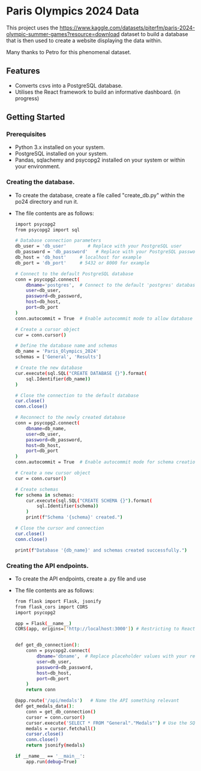 # Paris Olympics 2024 Data

This project uses the https://www.kaggle.com/datasets/piterfm/paris-2024-olympic-summer-games?resource=download dataset to build a database
that is then used to create a website displaying the data within.

Many thanks to Petro for this phenomenal dataset.

## Features

- Converts csvs into a PostgreSQL database.
- Utilises the React framework to build an informative dashboard. (in progress)

## Getting Started

### Prerequisites

- Python 3.x installed on your system.
- PostgreSQL installed on your system.
- Pandas, sqlachemy and psycopg2 installed on your system or within your environment.

### Creating the database.

- To create the database, create a file called "create_db.py" within the po24 directory and run it.
- The file contents are as follows:

    ```bash
    import psycopg2
    from psycopg2 import sql

    # Database connection parameters
    db_user = 'db_user'        # Replace with your PostgreSQL user
    db_password = 'db_password'   # Replace with your PostgreSQL password
    db_host = 'db_host'     # localhost for example
    db_port = 'db_port'     # 5432 or 8000 for example

    # Connect to the default PostgreSQL database
    conn = psycopg2.connect(
        dbname='postgres',  # Connect to the default 'postgres' database
        user=db_user,
        password=db_password,
        host=db_host,
        port=db_port
    )
    conn.autocommit = True  # Enable autocommit mode to allow database creation

    # Create a cursor object
    cur = conn.cursor()

    # Define the database name and schemas
    db_name = 'Paris_Olympics_2024'
    schemas = ['General', 'Results']

    # Create the new database
    cur.execute(sql.SQL("CREATE DATABASE {}").format(
        sql.Identifier(db_name))
    )

    # Close the connection to the default database
    cur.close()
    conn.close()

    # Reconnect to the newly created database
    conn = psycopg2.connect(
        dbname=db_name,
        user=db_user,
        password=db_password,
        host=db_host,
        port=db_port
    )
    conn.autocommit = True  # Enable autocommit mode for schema creation

    # Create a new cursor object
    cur = conn.cursor()

    # Create schemas
    for schema in schemas:
        cur.execute(sql.SQL("CREATE SCHEMA {}").format(
            sql.Identifier(schema))
        )
        print(f"Schema '{schema}' created.")

    # Close the cursor and connection
    cur.close()
    conn.close()

    print(f"Database '{db_name}' and schemas created successfully.")

    ```

### Creating the API endpoints.

- To create the API endpoints, create a .py file and use 
- The file contents are as follows:

    ```bash
    from flask import Flask, jsonify
    from flask_cors import CORS
    import psycopg2

    app = Flask(__name__)
    CORS(app, origins=['http://localhost:3000']) # Restricting to React's origins
    

    def get_db_connection():
        conn = psycopg2.connect(
            dbname='dbname',  # Replace placeholder values with your required values
            user=db_user,
            password=db_password,
            host=db_host,
            port=db_port
        )
        return conn

    @app.route('/api/medals')   # Name the API something relevant 
    def get_medals_data():
        conn = get_db_connection()
        cursor = conn.cursor()
        cursor.execute('SELECT * FROM "General"."Medals"') # Use the SQL query neccessary
        medals = cursor.fetchall()
        cursor.close()
        conn.close()
        return jsonify(medals)

    if __name__ == '__main__':
        app.run(debug=True)

    ```